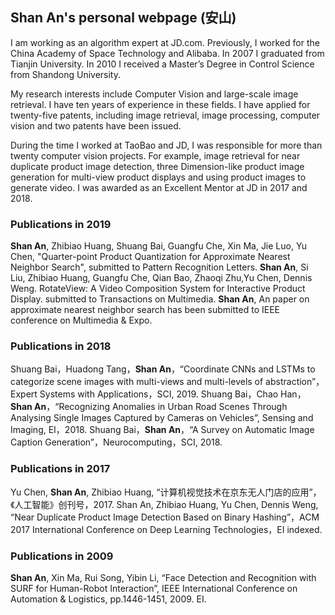 ## Shan An's personal webpage (安山)

I am working as an algorithm expert at JD.com. Previously, I worked for the China Academy of Space Technology and Alibaba.
In 2007 I graduated from Tianjin University. In 2010 I received a Master’s Degree in Control Science from Shandong University. 

My research interests include Computer Vision and large-scale image retrieval. I have ten years of experience in these fields.
I have applied for twenty-five patents, including image retrieval, image processing, computer vision and two patents have been issued.

During the time I worked at TaoBao and JD, I was responsible for more than twenty computer vision projects. For example, image retrieval for near duplicate product image detection, three Dimension-like product image generation for multi-view product displays and using product images to generate video. I was awarded as an Excellent Mentor at JD in 2017 and 2018.

### Publications in 2019
**Shan An**, Zhibiao Huang, Shuang Bai, Guangfu Che, Xin Ma, Jie Luo, Yu Chen, "Quarter-point Product Quantization for Approximate Nearest Neighbor Search", submitted to Pattern Recognition Letters.
**Shan An**, Si Liu, Zhibiao Huang, Guangfu Che, Qian Bao, Zhaoqi Zhu,Yu Chen, Dennis Weng. RotateView: A Video Composition System for Interactive Product Display. submitted to Transactions on Multimedia.
**Shan An**, An paper on approximate nearest neighbor search has been submitted to IEEE conference on Multimedia & Expo.

### Publications in 2018
Shuang Bai，Huadong Tang，**Shan An**，“Coordinate CNNs and LSTMs to categorize scene images with multi-views and multi-levels of abstraction”，Expert Systems with Applications，SCI, 2019.
Shuang Bai，Chao Han，**Shan An**，“Recognizing Anomalies in Urban Road Scenes Through Analysing Single Images Captured by Cameras on Vehicles”, Sensing and Imaging, EI，2018.
Shuang Bai，**Shan An**，“A Survey on Automatic Image Caption Generation”，Neurocomputing，SCI, 2018.

### Publications in 2017
Yu Chen, **Shan An**, Zhibiao Huang, “计算机视觉技术在京东无人门店的应用”，《人工智能》创刊号，2017.
Shan An, Zhibiao Huang, Yu Chen, Dennis Weng, “Near Duplicate Product Image Detection Based on Binary Hashing”，ACM 2017 International Conference on Deep Learning Technologies，EI indexed.

### Publications in 2009
**Shan An**, Xin Ma, Rui Song, Yibin Li, “Face Detection and Recognition with SURF for Human-Robot Interaction”, IEEE International Conference on Automation & Logistics, pp.1446-1451, 2009. EI.
